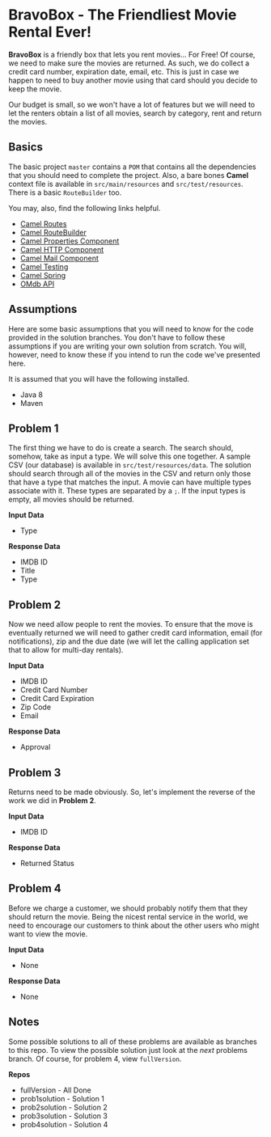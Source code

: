 BravoBox - The Friendliest Movie Rental Ever!
=============================================

**BravoBox** is a friendly box that lets you rent movies... For Free! Of course, we need to make sure
the movies are returned. As such, we do collect a credit card number, expiration date, email, etc.
This is just in case we happen to need to buy another movie using that card should you decide to keep
the movie.

Our budget is small, so we won't have a lot of features but we will need to let the renters obtain a list of all 
movies, search by category, rent and return the movies.

Basics
------

The basic project `master` contains a `POM` that contains all the dependencies that you should need to 
complete the project. Also, a bare bones **Camel** context file is available in `src/main/resources` and `src/test/resources`. There is a basic `RouteBuilder` too. 

You may, also, find the following links helpful.
* [Camel Routes](http://camel.apache.org/routes.html)
* [Camel RouteBuilder](http://camel.apache.org/routebuilder.html)
* [Camel Properties Component](http://camel.apache.org/properties.html)
* [Camel HTTP Component](http://camel.apache.org/http.html)
* [Camel Mail Component](http://camel.apache.org/mail.html)
* [Camel Testing](http://camel.apache.org/testing.html)
* [Camel Spring](http://camel.apache.org/spring.html)
* [OMdb API](http://www.omdbapi.com/)

Assumptions
-----------

Here are some basic assumptions that you will need to know for the code provided in the solution branches. You don't 
have to follow these assumptions if you are writing your own solution from scratch. You will, however, need to know these if you intend to run the code we've presented here.

It is assumed that you will have the following installed.
* Java 8
* Maven

Problem 1
---------

The first thing we have to do is create a search. The search should, somehow, take as input a type. We will solve 
this one together. A sample CSV (our database) is available in `src/test/resources/data`. The solution should search 
through all of the movies in the CSV and return only those that have a type that matches the input. A movie can have multiple types associate with it. These types are separated by a `;`. If the input types is empty, all movies should be returned.

**Input Data**
* Type

**Response Data**
* IMDB ID
* Title
* Type

Problem 2
---------

Now we need allow people to rent the movies. To ensure that the move is eventually returned we will need to gather 
credit card information, email (for notifications), zip and the due date (we will let the calling application set that 
to allow for multi-day rentals).

**Input Data**
* IMDB ID
* Credit Card Number
* Credit Card Expiration
* Zip Code
* Email

**Response Data**
* Approval

Problem 3
---------

Returns need to be made obviously. So, let's implement the reverse of the work we did in **Problem 2**.

**Input Data**
* IMDB ID

**Response Data**
* Returned Status

Problem 4
---------

Before we charge a customer, we should probably notify them that they should return the movie. Being the nicest rental 
service in the world, we need to encourage our customers to think about the other users who might want to view the 
movie.

**Input Data**
* None

**Response Data**
* None

Notes
-----

Some possible solutions to all of these problems are available as branches to this repo. To view the possible solution 
just look at the *next* problems branch. Of course, for problem 4, view `fullVersion`.

 **Repos**
* fullVersion - All Done
* prob1solution - Solution 1
* prob2solution - Solution 2
* prob3solution - Solution 3
* prob4solution - Solution 4